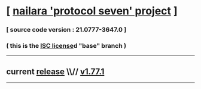 
# [ [nailara 'protocol seven' project](http://nailara.network/) ]

### [ source code version : 21.0777-3647.0 ]

### ( this is the [ISC license](license)d "base" branch )
---
## current [release](https://github.com/taekiten/nailara/releases) \\\\// [v1.77.1](https://github.com/taekiten/nailara/releases/tag/v1.77.1)
---
